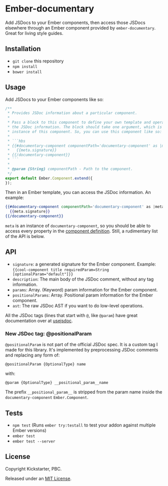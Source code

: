 # Ember-documentary

Add JSDocs to your Ember components, then access those JSDocs elsewhere through an Ember component provided by `ember-documentary`. Great for living style guides.

## Installation

* `git clone` this repository
* `npm install`
* `bower install`

## Usage

Add JSDocs to your Ember components like so:

```js
/**
 * Provides JSDoc information about a particular component.
 *
 * Pass a block to this component to define your own template and operate upon
 * the JSDoc information. The block should take one argument, which is the
 * instance of this component. So, you can use this component like so:
 *
 * ```hbs
 * {{#documentary-component componentPath='documentary-component' as |meta|}}
 *   {{meta.signature}}
 * {{/documentary-component}}
 * ```
 *
 * @param {String} componentPath - Path to the component.
 */
export default Ember.Component.extend({
});
```

Then in an Ember template, you can access the JSDoc information. An example:

```hbs
{{#documentary-component componentPath='documentary-component' as |meta|}}
  {{meta.signature}}
{{/documentary-component}}
```

`meta` is an instance of `documentary-component`, so you should be able to access every property in the [component definition](https://github.com/kickstarter/ember-documentary/blob/master/addon/components/documentary-component.js). Still, a rudimentary list of the API is below.

## API

* `signature`: a generated signature for the Ember component. Example: `{{cool-component title requiredParam=String [optionalParam="default"]}}`
* `description`: The main body of the JSDoc comment, without any tag information.
* `params`: Array. (Keyword) param information for the Ember component.
* `positionalParams`: Array. Positional param information for the Ember component.
* `ast`: The raw JSDoc AST if you want to do low-level operations.

All the JSDoc tags (lines that start with `@`, like `@param`) have great documentation over at [usejsdoc](http://usejsdoc.org/).

### New JSDoc tag: @positionalParam

`@positionalParam` is not part of the official JSDoc spec. It is a custom tag I made for this library. It's implemented by preprocessing JSDoc comments and replacing any form of:

```
@positionalParam {OptionalType} name
```

with:

```
@param {OptionalType} __positional_param__name
```

The prefix `__positional_param__` is stripped from the param name inside the `documentary-component` `Ember.Component`.

## Tests

* `npm test` (Runs `ember try:testall` to test your addon against multiple Ember versions)
* `ember test`
* `ember test --server`

## License

Copyright Kickstarter, PBC.

Released under an [MIT License](https://github.com/kickstarter/ember-documentary/blob/master/LICENSE.md).
